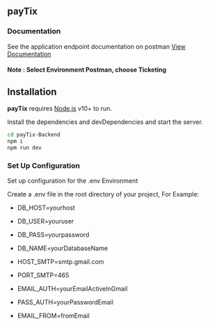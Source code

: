 ## payTix

### Documentation
See the application endpoint documentation on postman [View Documentation](https://documenter.getpostman.com/view/10726334/UUxzA7Hc)
#### Note : Select Environment Postman, choose <b>Ticketing</b>

## Installation

<b>payTix</b> requires [Node.js](https://nodejs.org/) v10+ to run.

Install the dependencies and devDependencies and start the server.

```sh
cd payTix-Backend
npm i
npm run dev
```

### Set Up Configuration 
Set up configuration for the .env Environment 

Create a .env file in the root directory of your project, For Example:
- DB_HOST=yourhost
- DB_USER=youruser
- DB_PASS=yourpassword
- DB_NAME=yourDatabaseName

- HOST_SMTP=smtp.gmail.com
- PORT_SMTP=465
- EMAIL_AUTH=yourEmailActiveInGmail
- PASS_AUTH=yourPasswordEmail
- EMAIL_FROM=fromEmail
